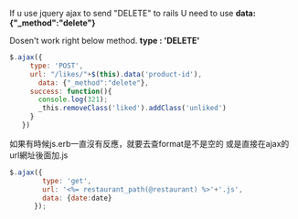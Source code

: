 If u use jquery ajax to send "DELETE" to rails
 U need to use
 **data: {"_method":"delete"}**
 
 Dosen't work right below method.
 **type : 'DELETE'**
   
 ```js
$.ajax({
      type: 'POST',
      url: "/likes/"+$(this).data('product-id'),
        data: {"_method":"delete"},
      success: function(){
        console.log(321);
        _this.removeClass('liked').addClass('unliked')
      }
    })
```


如果有時候js.erb一直沒有反應，就要去查format是不是空的
或是直接在ajax的url網址後面加.js
```js
$.ajax({
        type: 'get',
        url: '<%= restaurant_path(@restaurant) %>'+'.js',
        data: {date:date}
      });
```